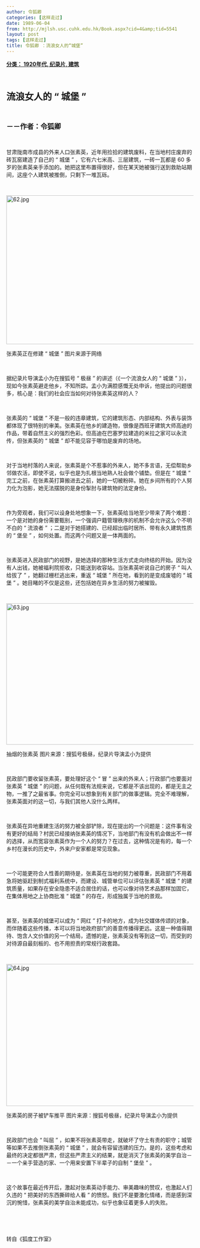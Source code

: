 ```yaml
---
author: 令狐卿
categories: [这样走过]
date: 1989-06-04
from: http://mjlsh.usc.cuhk.edu.hk/Book.aspx?cid=4&amp;tid=5541
layout: post
tags: [这样走过]
title: 令狐卿 ：流浪女人的“城堡”
---
```


<div style="margin: 15px 10px 10px 0px;">
<div>
<span id="ctl00_ContentPlaceHolder1_chapter1_SubjectLabel" style="font-weight:bold;text-decoration:underline;">
   分类： 1920年代, 纪录片, 建筑
  </span>
</div>
<p class="p1">
<b>
<font size="5">
<span class="s1">
</span>
<br/>
</font>
</b>
</p>
<p class="p2">
<b>
<font size="5">
<span class="s1" style="">
     流浪女人的
    </span>
<span class="s2" style="">
     “
    </span>
<span class="s1" style="">
     城堡
    </span>
<span class="s2" style="">
     ”
    </span>
</font>
</b>
</p>
<p class="p1">
<b>
<font size="4">
<span class="s1">
</span>
<br/>
</font>
</b>
</p>
<p class="p2">
<span class="s1">
<b>
<font size="4">
     －－作者：令狐卿
    </font>
</b>
</span>
</p>
<p class="p1">
<span class="s1">
</span>
<br/>
</p>
<p class="p2">
<span class="s1">
   甘肃陇南市成县的外来人口张素英，近年用捡拾的建筑废料，在当地村庄废弃的砖瓦窑建造了自己的
  </span>
<span class="s2">
   “
  </span>
<span class="s1">
   城堡
  </span>
<span class="s2">
   ”
  </span>
<span class="s1">
   ，它有六七米高、三层建筑，一砖一瓦都是
  </span>
<span class="s2">
   60
  </span>
<span class="s1">
   多岁的张素英亲手添加的。她把这里布置得很好，但在某天她被强行送到救助站期间，这座个人建筑被推倒，只剩下一堆瓦砾。
  </span>
</p>
<p class="p1">
<span class="s1">
</span>
<br/>
</p>
<p class="p3">
<span class="s1">
<img alt="62.jpg" border="0" height="393" src="https://i.imgur.com/yhiKPHV.jpg" width="550"/>
</span>
</p>
<p class="p2">
<span class="s1">
   张素英正在修建
  </span>
<span class="s2">
   “
  </span>
<span class="s1">
   城堡
  </span>
<span class="s2">
   ”
  </span>
<span class="s1">
   图片来源于网络
  </span>
</p>
<p class="p1">
<span class="s1">
</span>
<br/>
</p>
<p class="p2">
<span class="s1">
   据纪录片导演孟小为在搜狐号
  </span>
<span class="s2">
   “
  </span>
<span class="s1">
   极昼
  </span>
<span class="s2">
   ”
  </span>
<span class="s1">
   的讲述（《一个流浪女人的
  </span>
<span class="s2">
   “
  </span>
<span class="s1">
   城堡
  </span>
<span class="s2">
   ”
  </span>
<span class="s1">
   》），现如今张素英避走他乡，不知所踪。孟小为满腔感慨无处申诉，他提出的问题很多，核心是：我们的社会应当如何对待张素英这样的人？
  </span>
</p>
<p class="p1">
<span class="s1">
</span>
<br/>
</p>
<p class="p2">
<span class="s1">
   张素英的
  </span>
<span class="s2">
   “
  </span>
<span class="s1">
   城堡
  </span>
<span class="s2">
   ”
  </span>
<span class="s1">
   不是一般的违章建筑，它的建筑形态、内部结构、外表与装饰都体现了很特别的审美。张素英在他乡的建造物，很像是西班牙建筑大师高迪的作品，带着自然主义的强烈色彩。但高迪在巴塞罗拉建造的米拉之家可以永流传，但张素英的
  </span>
<span class="s2">
   “
  </span>
<span class="s1">
   城堡
  </span>
<span class="s2">
   ”
  </span>
<span class="s1">
   却不能见容于哪怕是废弃的场地。
  </span>
</p>
<p class="p1">
<span class="s1">
</span>
<br/>
</p>
<p class="p2">
<span class="s1">
   对于当地村落的人来说，张素英是个不惹事的外来人，她不多言语，无偿帮助乡邻做农活，即使不说，似乎也是为扎根当地熟人社会做个铺垫。但是在
  </span>
<span class="s2">
   “
  </span>
<span class="s1">
   城堡
  </span>
<span class="s2">
   ”
  </span>
<span class="s1">
   完工之前，在张素英打算搬进去之前，她的一切被粉碎。她在乡间所有的个人努力化为泡影，她无法摆脱的是身份掣肘与建筑物的法定身份。
  </span>
</p>
<p class="p1">
<span class="s1">
</span>
<br/>
</p>
<p class="p2">
<span class="s1">
   作为旁观者，我们可以设身处地想象一下，张素英给当地至少带来了两个难题：一个是对她的身份需要甄别，一个强调户籍管理秩序的机制不会允许这么个不明不白的
  </span>
<span class="s2">
   “
  </span>
<span class="s1">
   流浪者
  </span>
<span class="s2">
   ”
  </span>
<span class="s1">
   ；二是对于她搭建的、已经超出临时居所、带有永久建筑性质的
  </span>
<span class="s2">
   “
  </span>
<span class="s1">
   堡垒
  </span>
<span class="s2">
   ”
  </span>
<span class="s1">
   ，如何处置。而这两个问题又是一体两面的。
  </span>
</p>
<p class="p1">
<span class="s1">
</span>
<br/>
</p>
<p class="p2">
<span class="s1">
   张素英进入民政部门的视野，是她选择的那种生活方式走向终结的开始。因为没有人出钱，她被福利院拒收，只能送到收容站。当张素英听说自己的房子
  </span>
<span class="s2">
   “
  </span>
<span class="s1">
   叫人给拔了
  </span>
<span class="s2">
   ”
  </span>
<span class="s1">
   ，她翻过栅栏逃出来，重返
  </span>
<span class="s2">
   “
  </span>
<span class="s1">
   城堡
  </span>
<span class="s2">
   ”
  </span>
<span class="s1">
   所在地，看到的是变成废墟的
  </span>
<span class="s2">
   “
  </span>
<span class="s1">
   城堡
  </span>
<span class="s2">
   ”
  </span>
<span class="s1">
   。她目睹的不仅是这些，还包括她在异乡生活的努力被摧毁。
  </span>
</p>
<p class="p1">
<span class="s1">
</span>
<br/>
</p>
<p class="p3">
<span class="s1">
<img alt="63.jpg" border="0" height="373" src="https://i.imgur.com/JrggD1q.jpeg" width="500"/>
</span>
</p>
<p class="p2">
<span class="s1">
   抽烟的张素英
  </span>
<span class="s2">
</span>
<span class="s1">
   图片来源：搜狐号极昼，纪录片导演孟小为提供
  </span>
</p>
<p class="p1">
<span class="s1">
</span>
<br/>
</p>
<p class="p2">
<span class="s1">
   民政部门要收留张素英，要处理好这个
  </span>
<span class="s2">
   “
  </span>
<span class="s1">
   冒
  </span>
<span class="s2">
   ”
  </span>
<span class="s1">
   出来的外来人；行政部门也要面对张素英
  </span>
<span class="s2">
   “
  </span>
<span class="s1">
   城堡
  </span>
<span class="s2">
   ”
  </span>
<span class="s1">
   的问题，从任何既有法规来说，它都是不该出现的，都是无主之物，一推了之最省事。你完全可以想象到有关部门的做事逻辑。完全不难理解，张素英面对的这一切，与我们其他人没什么两样。
  </span>
</p>
<p class="p1">
<span class="s1">
</span>
<br/>
</p>
<p class="p2">
<span class="s1">
   张素英在异地重建生活的努力被全部铲除，现在提出的一个问题是：这件事有没有更好的结局？村民已经接纳张素英的情况下，当地部门有没有机会做出不一样的选择，从而宽容张素英作为一个人的努力？在过去，这种情况是有的，每一个乡村在漫长的历史中，外来户安家都是常见现象。
  </span>
</p>
<p class="p1">
<span class="s1">
</span>
<br/>
</p>
<p class="p2">
<span class="s1">
   一个可能更符合人性善的期待是，张素英在当地的努力被尊重，民政部门不用着急将她驱赶到制式福利系统中，而建设、城管单位可以评估张素英
  </span>
<span class="s2">
   “
  </span>
<span class="s1">
   城堡
  </span>
<span class="s2">
   ”
  </span>
<span class="s1">
   的建筑质量，如果存在安全隐患不适合居住的话，也可以像对待艺术品那样加固它，在集体用地之上协商批准
  </span>
<span class="s2">
   “
  </span>
<span class="s1">
   城堡
  </span>
<span class="s2">
   ”
  </span>
<span class="s1">
   的存在，形成独属于当地的景观。
  </span>
</p>
<p class="p1">
<span class="s1">
</span>
<br/>
</p>
<p class="p2">
<span class="s1">
   甚至，张素英的城堡可以成为
  </span>
<span class="s2">
   “
  </span>
<span class="s1">
   网红
  </span>
<span class="s2">
   ”
  </span>
<span class="s1">
   打卡的地方，成为社交媒体传颂的对象，而伴随着这些传播，本可以将当地政府部门的善意传播得更远。这是一种值得期待、饱含人文价值的另一个结局，遗憾的是，张素英没有等到这一切，而受到的对待源自最刻板的、也不用担责的常规行政套路。
  </span>
</p>
<p class="p1">
<span class="s1">
</span>
<br/>
</p>
<p class="p3">
<span class="s1">
<img alt="64.jpg" border="0" height="375" src="https://i.imgur.com/0dAuOEb.jpg" width="500"/>
</span>
</p>
<p class="p2">
<span class="s1">
   张素英的房子被铲车推平
  </span>
<span class="s2">
</span>
<span class="s1">
   图片来源：搜狐号极昼，纪录片导演孟小为提供
  </span>
</p>
<p class="p1">
<span class="s1">
</span>
<br/>
</p>
<p class="p2">
<span class="s1">
   民政部门也会
  </span>
<span class="s2">
   “
  </span>
<span class="s1">
   叫屈
  </span>
<span class="s2">
   ”
  </span>
<span class="s1">
   ，如果不将张素英带走，就破坏了守土有责的职守；城管等如果不去推倒张素英的
  </span>
<span class="s2">
   “
  </span>
<span class="s1">
   城堡
  </span>
<span class="s2">
   ”
  </span>
<span class="s1">
   ，就会有容留违建的压力。是的，这些考虑和最终的决定都很严肃，但这些严肃主义的结果，就是消灭了张素英的美学自治－－一个亲手营造的家、一个用来安置下半辈子的自制
  </span>
<span class="s2">
   “
  </span>
<span class="s1">
   堡垒
  </span>
<span class="s2">
   ”
  </span>
<span class="s1">
   。
  </span>
</p>
<p class="p1">
<span class="s1">
</span>
<br/>
</p>
<p class="p2">
<span class="s1">
   这个故事在最近传开后，激起对张素英动手能力、审美趣味的赞叹，也激起人们久违的
  </span>
<span class="s2">
   “
  </span>
<span class="s1">
   把美好的东西撕碎给人看
  </span>
<span class="s2">
   ”
  </span>
<span class="s1">
   的愤怒。我们不是要激化情绪，而是感到深沉的惋惜，张素英的美学自治未能成功，似乎也象征着更多人的失败。
  </span>
</p>
<p class="p1">
<span class="s1">
</span>
<br/>
</p>
<p class="p1">
<span class="s1">
</span>
<br/>
</p>
<p class="p2">
<span class="s1">
   转自《狐度工作室》
  </span>
</p>
</div>
